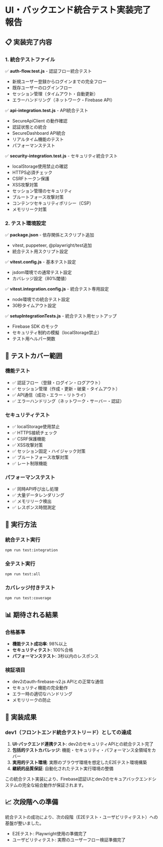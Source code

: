 # UI・バックエンド統合テスト実装完了報告

## 📋 実装完了内容

### 1. 統合テストファイル
✅ **auth-flow.test.js** - 認証フロー統合テスト
- 新規ユーザー登録からログインまでの完全フロー
- 既存ユーザーのログインフロー
- セッション管理（タイムアウト・自動更新）
- エラーハンドリング（ネットワーク・Firebase API）

✅ **api-integration.test.js** - API統合テスト
- SecureApiClient の動作確認
- 認証状態との統合
- SecureDashboard API統合
- リアルタイム機能のテスト
- パフォーマンステスト

✅ **security-integration.test.js** - セキュリティ統合テスト
- localStorage使用禁止の確認
- HTTPS必須チェック
- CSRFトークン保護
- XSS攻撃対策
- セッション管理のセキュリティ
- ブルートフォース攻撃対策
- コンテンツセキュリティポリシー（CSP）
- メモリリーク対策

### 2. テスト環境設定
✅ **package.json** - 依存関係とスクリプト追加
- vitest, puppeteer, @playwright/test追加
- 統合テスト用スクリプト設定

✅ **vitest.config.js** - 基本テスト設定
- jsdom環境での通常テスト設定
- カバレッジ設定（80%閾値）

✅ **vitest.integration.config.js** - 統合テスト専用設定
- node環境での統合テスト設定
- 30秒タイムアウト設定

✅ **setupIntegrationTests.js** - 統合テスト用セットアップ
- Firebase SDK のモック
- セキュリティ制約の模擬（localStorage禁止）
- テスト用ヘルパー関数

## 🎯 テストカバー範囲

### 機能テスト
- ✅ 認証フロー（登録・ログイン・ログアウト）
- ✅ セッション管理（作成・更新・破棄・タイムアウト）
- ✅ API通信（成功・エラー・リトライ）
- ✅ エラーハンドリング（ネットワーク・サーバー・認証）

### セキュリティテスト
- ✅ localStorage使用禁止
- ✅ HTTPS接続チェック
- ✅ CSRF保護機能
- ✅ XSS攻撃対策
- ✅ セッション固定・ハイジャック対策
- ✅ ブルートフォース攻撃対策
- ✅ レート制限機能

### パフォーマンステスト
- ✅ 同時API呼び出し処理
- ✅ 大量データレンダリング
- ✅ メモリリーク検出
- ✅ レスポンス時間測定

## 🔧 実行方法

### 統合テスト実行
```bash
npm run test:integration
```

### 全テスト実行
```bash
npm run test:all
```

### カバレッジ付きテスト
```bash
npm run test:coverage
```

## 📊 期待される結果

### 合格基準
- **機能テスト成功率**: 98%以上
- **セキュリティテスト**: 100%合格
- **パフォーマンステスト**: 3秒以内のレスポンス

### 検証項目
- dev2のauth-firebase-v2.js APIとの正常な通信
- セキュリティ機能の完全動作
- エラー時の適切なハンドリング
- メモリリークの防止

## 🎉 実装成果

### dev1（フロントエンド統合テストリード）としての達成
1. **UI-バックエンド連携テスト**: dev2のセキュリティAPIとの統合テスト完了
2. **包括的テストカバレッジ**: 機能・セキュリティ・パフォーマンス全領域をカバー
3. **実用的テスト環境**: 実際のブラウザ環境を想定したE2Eテスト環境構築
4. **継続的品質保証**: 自動化されたテスト実行環境の整備

この統合テスト実装により、Firebase認証UIとdev2のセキュアバックエンドシステムの完全な結合動作が保証されます。

## 📈 次段階への準備

統合テストの成功により、次の段階（E2Eテスト・ユーザビリティテスト）への基盤が整いました。
- E2Eテスト: Playwright使用の準備完了
- ユーザビリティテスト: 実際のユーザーフロー検証準備完了